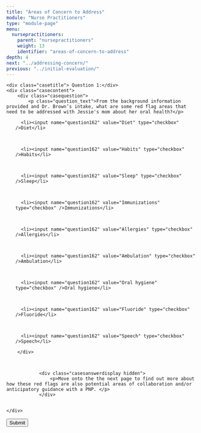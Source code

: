 ```yaml
---
title: "Areas of Concern to Address"
module: "Nurse Practitioners"
type: "module-page"
menu:
  nursepractitioners:
    parent: "nursepractitioners"
    weight: 13
    identifier: "areas-of-concern-to-address"
depth: 4
next: "../addressing-concern/"
previous: "../initial-evaluation/"
---
```

<form method="post" action="."><div class="pageblock answer-feedback-quiz">










  




<div class="cases">
    
    <div class="casetitle"> Question 1:</div>
    <div class="casecontent">
        <div class="casequestion">
            <p class="question_text">From the background information provided and Dr. Brown’s intake, what are some red flag areas that need to be addressed with Jessie's mom about her oral health?</p>
            
                

                

                
                    


<ol type="A">
  
    
      <li><input name="question162" value="Diet" type="checkbox" />Diet</li>
    
  
    
      <li><input name="question162" value="Habits" type="checkbox" />Habits</li>
    
  
    
      <li><input name="question162" value="Sleep" type="checkbox" />Sleep</li>
    
  
    
      <li><input name="question162" value="Immunizations" type="checkbox" />Immunizations</li>
    
  
    
      <li><input name="question162" value="Allergies" type="checkbox" />Allergies</li>
    
  
    
      <li><input name="question162" value="Ambulation" type="checkbox" />Ambulation</li>
    
  
    
      <li><input name="question162" value="Oral hygiene" type="checkbox" />Oral hygiene</li>
    
  
    
      <li><input name="question162" value="Fluoride" type="checkbox" />Fluoride</li>
    
  
    
      <li><input name="question162" value="Speech" type="checkbox" />Speech</li>
    
  
</ol>

                
            
        </div>

        
            
                <div class="casesanswerdisplay hidden">
                    <p>Move onto the the next page to find out more about how these red flags are also potential areas of collaboration and/or anticipatory guidance with a PNP. </p>
                </div>
            
        
    </div>
</div>




</div><div class="submit-container"><input class="btn btn-info btn-submit-section" type="submit" value="Submit" /></div></form>